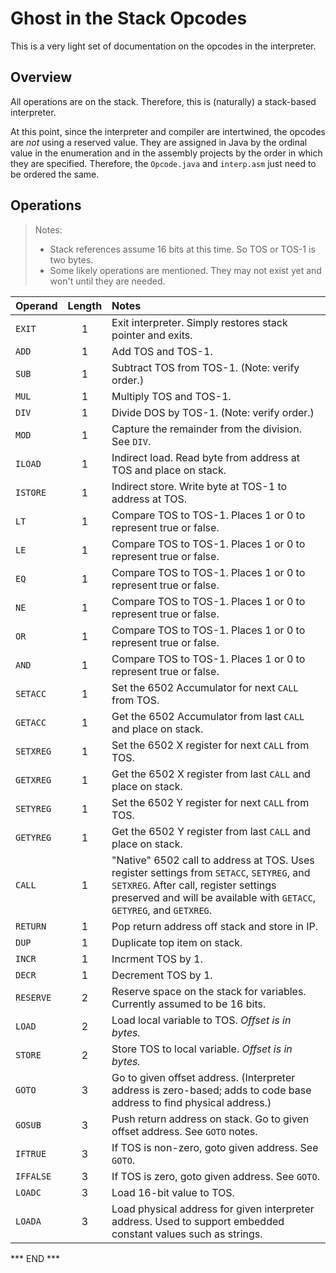 # Ghost in the Stack Opcodes

This is a very light set of documentation on the opcodes in the interpreter.

## Overview

All operations are on the stack. Therefore, this is (naturally) a stack-based interpreter.

At this point, since the interpreter and compiler are intertwined, the opcodes are
*not* using a reserved value. They are assigned in Java by the ordinal value in the
enumeration and in the assembly projects by the order in which they are specified.
Therefore, the `Opcode.java` and `interp.asm` just need to be ordered the same.

## Operations

> Notes:
> * Stack references assume 16 bits at this time. So TOS or TOS-1 is two bytes.
> * Some likely operations are mentioned. They may not exist yet and won't until they are needed.

| Operand   | Length | Notes                                                                                                                                                                                                         |
|:----------|:------:|:--------------------------------------------------------------------------------------------------------------------------------------------------------------------------------------------------------------|
| `EXIT`    |   1    | Exit interpreter. Simply restores stack pointer and exits.                                                                                                                                                    |
| `ADD`     |   1    | Add TOS and TOS-1.                                                                                                                                                                                            |
| `SUB`     |   1    | Subtract TOS from TOS-1. (Note: verify order.)                                                                                                                                                                |
| `MUL`     |   1    | Multiply TOS and TOS-1.                                                                                                                                                                                       |
| `DIV`     |   1    | Divide DOS by TOS-1. (Note: verify order.)                                                                                                                                                                    |
| `MOD`     |   1    | Capture the remainder from the division. See `DIV`.                                                                                                                                                           |
| `ILOAD`   |   1    | Indirect load. Read byte from address at TOS and place on stack.                                                                                                                                              |
| `ISTORE`  |   1    | Indirect store. Write byte at TOS-1 to address at TOS.                                                                                                                                                        |
| `LT`      |   1    | Compare TOS to TOS-1. Places 1 or 0 to represent true or false.                                                                                                                                               |
| `LE`      |   1    | Compare TOS to TOS-1. Places 1 or 0 to represent true or false.                                                                                                                                               |
| `EQ`      |   1    | Compare TOS to TOS-1. Places 1 or 0 to represent true or false.                                                                                                                                               |
| `NE`      |   1    | Compare TOS to TOS-1. Places 1 or 0 to represent true or false.                                                                                                                                               |
| `OR`      |   1    | Compare TOS to TOS-1. Places 1 or 0 to represent true or false.                                                                                                                                               |
| `AND`     |   1    | Compare TOS to TOS-1. Places 1 or 0 to represent true or false.                                                                                                                                               |
| `SETACC`  |   1    | Set the 6502 Accumulator for next `CALL` from TOS.                                                                                                                                                            |
| `GETACC`  |   1    | Get the 6502 Accumulator from last `CALL` and place on stack.                                                                                                                                                 |
| `SETXREG` |   1    | Set the 6502 X register for next `CALL` from TOS.                                                                                                                                                             |
| `GETXREG` |   1    | Get the 6502 X register from last `CALL` and place on stack.                                                                                                                                                  |
| `SETYREG` |   1    | Set the 6502 Y register for next `CALL` from TOS.                                                                                                                                                             |
| `GETYREG` |   1    | Get the 6502 Y register from last `CALL` and place on stack.                                                                                                                                                  |
| `CALL`    |   1    | "Native" 6502 call to address at TOS. Uses register settings from `SETACC`, `SETYREG`, and `SETXREG`.  After call, register settings preserved and will be available with `GETACC`, `GETYREG`, and `GETXREG`. |
| `RETURN`  |   1    | Pop return address off stack and store in IP.                                                                                                                                                                 |
| `DUP`     |   1    | Duplicate top item on stack.                                                                                                                                                                                  |
| `INCR`    |   1    | Incrment TOS by 1.                                                                                                                                                                                            |
| `DECR`    |   1    | Decrement TOS by 1.                                                                                                                                                                                           |
| `RESERVE` |   2    | Reserve space on the stack for variables. Currently assumed to be 16 bits.                                                                                                                                    |
| `LOAD`    |   2    | Load local variable to TOS. _Offset is in bytes._                                                                                                                                                             |
| `STORE`   |   2    | Store TOS to local variable. _Offset is in bytes._                                                                                                                                                            |
| `GOTO`    |   3    | Go to given offset address. (Interpreter address is zero-based; adds to code base address to find physical address.)                                                                                          |
| `GOSUB`   |   3    | Push return address on stack. Go to given offset address. See `GOTO` notes.                                                                                                                                   |
| `IFTRUE`  |   3    | If TOS is non-zero, goto given address. See `GOTO`.                                                                                                                                                           |
| `IFFALSE` |   3    | If TOS is zero, goto given address. See `GOTO`.                                                                                                                                                               |
| `LOADC`   |   3    | Load 16-bit value to TOS.                                                                                                                                                                                     |
| `LOADA`   |   3    | Load physical address for given interpreter address. Used to support embedded constant values such as strings.                                                                                                |

*** END ***
